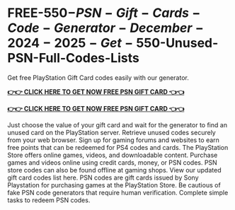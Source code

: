 # FREE-550$-PSN-Gift-Cards-Code-Generator-December-2024-2025-Get-550$-Unused-PSN-Full-Codes-Lists

Get free PlayStation Gift Card codes easily with our generator.

**[👉👉 CLICK HERE TO GET NOW FREE PSN GIFT CARD 👈👈](https://tinyurl.com/5zdw4wbp)**

**[👉👉 CLICK HERE TO GET NOW FREE PSN GIFT CARD 👈👈](https://tinyurl.com/5zdw4wbp)**

Just choose the value of your gift card and wait for the generator to find an unused card on the PlayStation server.
Retrieve unused codes securely from your web browser.
Sign up for gaming forums and websites to earn free points that can be redeemed for PS4 codes and cards.
The PlayStation Store offers online games, videos, and downloadable content.
Purchase games and videos online using credit cards, money, or PSN codes.
PSN store codes can also be found offline at gaming shops.
View our updated gift card codes list here.
PSN codes are gift cards issued by Sony Playstation for purchasing games at the PlayStation Store.
Be cautious of fake PSN code generators that require human verification. Complete simple tasks to redeem PSN codes.
